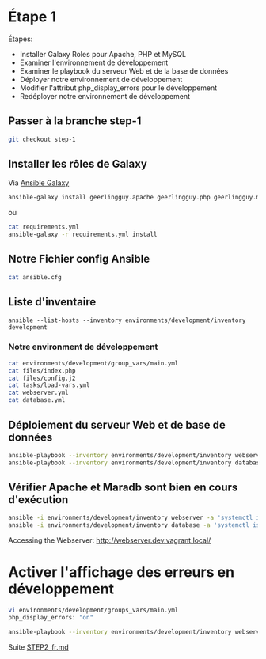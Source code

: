 # Étape 1

Étapes:

* Installer Galaxy Roles pour Apache, PHP et MySQL
* Examiner l'environnement de développement
* Examiner le playbook du serveur Web et de la base de données
* Déployer notre environnement de développement
* Modifier l'attribut php_display_errors pour le développement
* Redéployer notre environnement de développement

## Passer à la branche step-1

```bash
git checkout step-1
```

## Installer les rôles de Galaxy

Via [Ansible Galaxy](https://galaxy.ansible.com/home)

```bash
ansible-galaxy install geerlingguy.apache geerlingguy.php geerlingguy.mysql -f
```

ou

```bash
cat requirements.yml
ansible-galaxy -r requirements.yml install
```

## Notre Fichier config Ansible

```bash
cat ansible.cfg
```

## Liste d'inventaire

```bashcat environments/development/inventory
ansible --list-hosts --inventory environments/development/inventory development
```

### Notre environment de développement

```bash
cat environments/development/group_vars/main.yml
cat files/index.php
cat files/config.j2
cat tasks/load-vars.yml
cat webserver.yml
cat database.yml
```

## Déploiement du serveur Web et de base de données

```bash
ansible-playbook --inventory environments/development/inventory webserver.yml
ansible-playbook --inventory environments/development/inventory database.yml
```

## Vérifier Apache et Maradb sont bien en cours d'exécution

```bash
ansible -i environments/development/inventory webserver -a 'systemctl is-active httpd'
ansible -i environments/development/inventory database -a 'systemctl is-active mariadb'
```

Accessing the Webserver: http://webserver.dev.vagrant.local/

# Activer l'affichage des erreurs en développement

```bash
vi environments/development/groups_vars/main.yml
php_display_errors: "on"
```

```bash
ansible-playbook --inventory environments/development/inventory webserver.yml
```

Suite [STEP2_fr.md](STEP2_fr.md)
